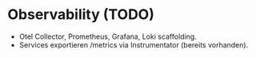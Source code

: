 # Observability (TODO)
- Otel Collector, Prometheus, Grafana, Loki scaffolding.
- Services exportieren /metrics via Instrumentator (bereits vorhanden).
